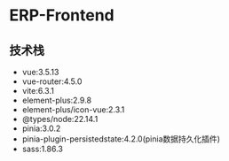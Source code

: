 # ERP-Frontend

## 技术栈
* vue:3.5.13
* vue-router:4.5.0
* vite:6.3.1
* element-plus:2.9.8
* element-plus/icon-vue:2.3.1
* @types/node:22.14.1
* pinia:3.0.2
* pinia-plugin-persistedstate:4.2.0(pinia数据持久化插件)
* sass:1.86.3

